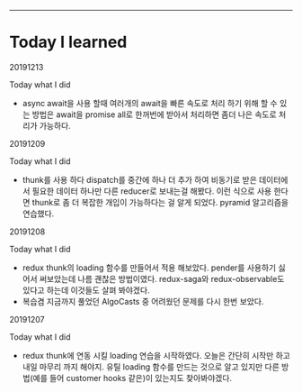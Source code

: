 ---

# Today I learned

20191213

Today what I did

- async await을 사용 할때 여러개의 await을 빠른 속도로 처리 하기 위해 할 수 있는 방법은 await을 promise all로 한꺼번에 받아서 처리하면 좀더 나은 속도로 처리가 가능하다.

20191209

Today what I did

- thunk를 사용 하다 dispatch를 중간에 하나 더 추가 하여 비동기로 받은 데이터에서 필요한 데이터 하나만 다른 reducer로 보내는걸 해봤다. 이런 식으로 사용 한다면 thunk로 좀 더 복잡한 개입이 가능하다는 걸 알게 되었다. pyramid 알고리즘을 연습했다.

20191208

Today what I did

- redux thunk의 loading 함수를 만들어서 적용 해보았다. pender를 사용하기 싫어서 써보았는데 나름 괜찮은 방법이였다. redux-saga와 redux-observable도 있다고 하는데 이것들도 살펴 봐야겠다.
- 복습겸 지금까지 풀었던 AlgoCasts 중 어려웠던 문제를 다시 한번 보았다.

20191207

Today what I did

- redux thunk에 연동 시킬 loading 연습을 시작하였다. 오늘은 간단히 시작만 하고 내일 마무리 까지 해야지. 유틸 loading 함수를 만드는 것으로 알고 있지만 다른 방법(예를 들어 customer hooks 같은)이 있는지도 찾아봐야겠다.
